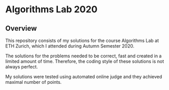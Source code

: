 # Algorithms Lab 2020

## Overview

This repository consists of my solutions for the course Algorithms Lab at ETH Zurich, which I attended during Autumn Semester 2020.

The solutions for the problems needed to be correct, fast and created in a limited amount of time. 
Therefore, the coding style of these solutions is not always perfect.

My solutions were tested using automated online judge and they achieved maximal number of points.
